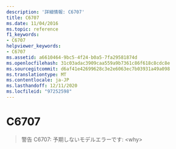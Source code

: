 ```yaml
---
description: '詳細情報: C6707'
title: C6707
ms.date: 11/04/2016
ms.topic: reference
f1_keywords:
- C6707
helpviewer_keywords:
- C6707
ms.assetid: a6610464-9bc5-4f24-b0a5-7fa29581874d
ms.openlocfilehash: 31c03adac3909caa559a9b7361c86f618c8cdc8e
ms.sourcegitcommit: d6af41e42699628c3e2e6063ec7b03931a49a098
ms.translationtype: MT
ms.contentlocale: ja-JP
ms.lasthandoff: 12/11/2020
ms.locfileid: "97252598"
---
```

# <a name="c6707"></a>C6707

> 警告 C6707: 予期しないモデルエラーです: \<why>
